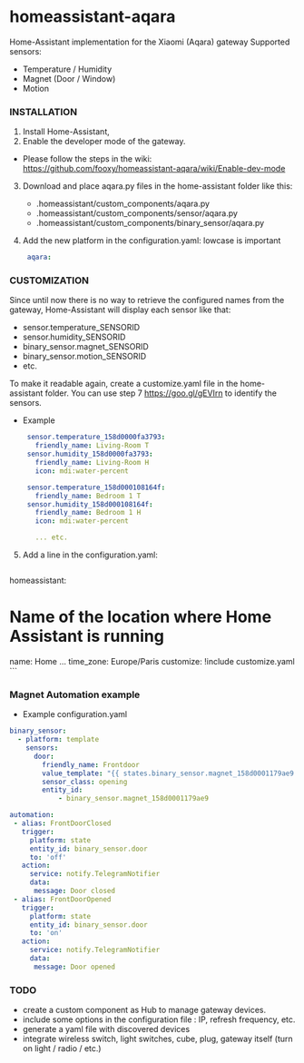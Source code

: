 # homeassistant-aqara
Home-Assistant implementation for the Xiaomi (Aqara) gateway
Supported sensors:
  - Temperature / Humidity
  - Magnet (Door / Window)
  - Motion

### INSTALLATION
1. Install Home-Assistant,
2. Enable the developer mode of the gateway.
 - Please follow the steps in the wiki:
 https://github.com/fooxy/homeassistant-aqara/wiki/Enable-dev-mode
3. Download and place aqara.py files in the home-assistant folder like this:

    - .homeassistant/custom_components/aqara.py
    - .homeassistant/custom_components/sensor/aqara.py
    - .homeassistant/custom_components/binary_sensor/aqara.py

4. Add the new platform in the configuration.yaml:
lowcase is important

    ```yaml
     aqara:
    ```

### CUSTOMIZATION

Since until now there is no way to retrieve the configured names from the
gateway, Home-Assistant will display each sensor like that:
 - sensor.temperature_SENSORID
 - sensor.humidity_SENSORID
 - binary_sensor.magnet_SENSORID
 - binary_sensor.motion_SENSORID
 - etc.

To make it readable again, create a customize.yaml file in the home-assistant folder.
You can use step 7 https://goo.gl/gEVIrn to identify the sensors.

 - Example

    ```yaml
     sensor.temperature_158d0000fa3793:
       friendly_name: Living-Room T
     sensor.humidity_158d0000fa3793:
       friendly_name: Living-Room H
       icon: mdi:water-percent

     sensor.temperature_158d000108164f:
       friendly_name: Bedroom 1 T
     sensor.humidity_158d000108164f:
       friendly_name: Bedroom 1 H
       icon: mdi:water-percent

       ... etc.
    ```

5. Add a line in the configuration.yaml:

    ```yaml
homeassistant:
  # Name of the location where Home Assistant is running
   name: Home
...
   time_zone: Europe/Paris
   customize: !include customize.yaml
    ```

### Magnet Automation example

 - Example configuration.yaml

 ```yaml
 binary_sensor:
   - platform: template
     sensors:
       door:
         friendly_name: Frontdoor
         value_template: "{{ states.binary_sensor.magnet_158d0001179ae9.state == 'open' }}"
         sensor_class: opening
         entity_id:
             - binary_sensor.magnet_158d0001179ae9

automation:
  - alias: FrontDoorClosed
    trigger:
      platform: state
      entity_id: binary_sensor.door
      to: 'off'
    action:
      service: notify.TelegramNotifier
      data:
       message: Door closed
  - alias: FrontDoorOpened
    trigger:
      platform: state
      entity_id: binary_sensor.door
      to: 'on'
    action:
      service: notify.TelegramNotifier
      data:
       message: Door opened
 ```


### TODO

 - create a custom component as Hub to manage gateway devices.
 - include some options in the configuration file : IP, refresh frequency, etc.
 - generate a yaml file with discovered devices
 - integrate wireless switch, light switches, cube, plug, gateway itself (turn on light / radio / etc.)
